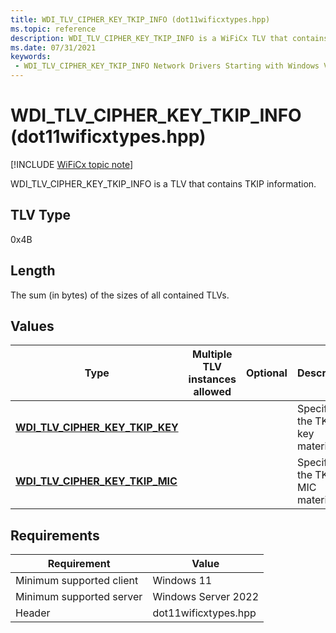 ```yaml
---
title: WDI_TLV_CIPHER_KEY_TKIP_INFO (dot11wificxtypes.hpp)
ms.topic: reference
description: WDI_TLV_CIPHER_KEY_TKIP_INFO is a WiFiCx TLV that contains TKIP information.
ms.date: 07/31/2021
keywords:
 - WDI_TLV_CIPHER_KEY_TKIP_INFO Network Drivers Starting with Windows Vista
---
```


# WDI\_TLV\_CIPHER\_KEY\_TKIP\_INFO (dot11wificxtypes.hpp)

[!INCLUDE [WiFiCx topic note](../includes/wificx-version-warning.md)]


WDI\_TLV\_CIPHER\_KEY\_TKIP\_INFO is a TLV that contains TKIP information.

## TLV Type


0x4B

## Length


The sum (in bytes) of the sizes of all contained TLVs.

## Values


| Type                                                                    | Multiple TLV instances allowed | Optional | Description                      |
|-------------------------------------------------------------------------|--------------------------------|----------|----------------------------------|
| [**WDI\_TLV\_CIPHER\_KEY\_TKIP\_KEY**](wdi-tlv-cipher-key-tkip-key.md) |                                |          | Specifies the TKIP key material. |
| [**WDI\_TLV\_CIPHER\_KEY\_TKIP\_MIC**](wdi-tlv-cipher-key-tkip-mic.md) |                                |          | Specifies the TKIP MIC material. |

 

## Requirements

|Requirement|Value|
|--- |--- |
|Minimum supported client|Windows 11|
|Minimum supported server|Windows Server 2022|
|Header|dot11wificxtypes.hpp|

 

 




